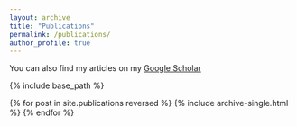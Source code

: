 ```yaml
---
layout: archive
title: "Publications"
permalink: /publications/
author_profile: true
---
```


You can also find my articles on my [Google Scholar](https://scholar.google.com/citations?user=GiwTbZIAAAAJ&hl=en)

{% include base_path %}

{% for post in site.publications reversed %}
  {% include archive-single.html %}
{% endfor %}
